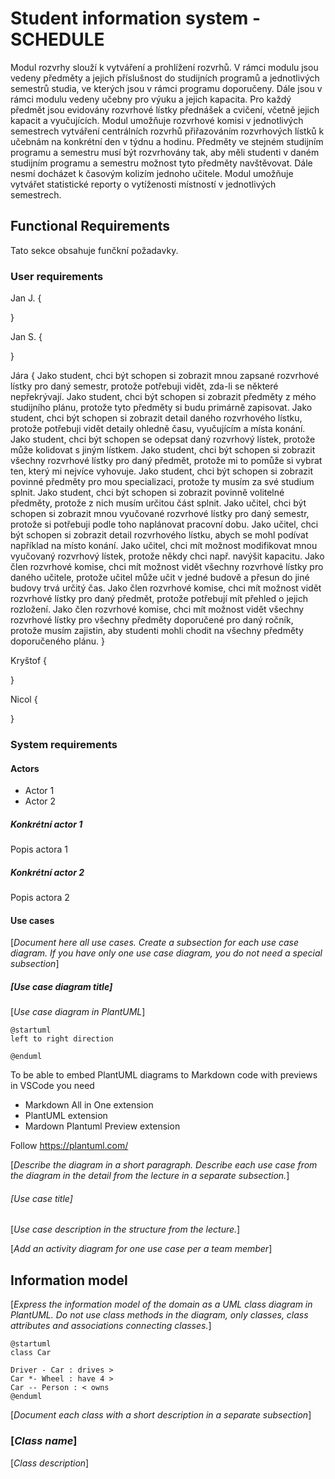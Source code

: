 # Student information system - SCHEDULE

Modul rozvrhy slouží k vytváření a prohlížení rozvrhů. V rámci modulu jsou vedeny předměty a jejich příslušnost do studijních programů a jednotlivých semestrů studia, ve kterých jsou v rámci programu doporučeny. Dále jsou v rámci modulu vedeny učebny pro výuku a jejich kapacita. Pro každý předmět jsou evidovány rozvrhové lístky přednášek a cvičení, včetně jejich kapacit a vyučujících. Modul umožňuje rozvrhové komisi v jednotlivých semestrech vytváření centrálních rozvrhů přiřazováním rozvrhových lístků k učebnám na konkrétní den v týdnu a hodinu. Předměty ve stejném studijním programu a semestru musí být rozvrhovány tak, aby měli studenti v daném studijním programu a semestru možnost tyto předměty navštěvovat. Dále nesmí docházet k časovým kolizím jednoho učitele. Modul umožňuje vytvářet statistické reporty o vytíženosti místností v jednotlivých semestrech. 

## Functional Requirements

Tato sekce obsahuje funčkní požadavky.

### User requirements
Jan J.
{

}

Jan S. 
{

}

Jára
{
    Jako student, chci být schopen si zobrazit mnou zapsané rozvrhové lístky pro daný semestr, protože potřebuji vidět, zda-li se některé nepřekrývají.
    Jako student, chci být schopen si zobrazit předměty z mého studijního plánu, protože tyto předměty si budu primárně zapisovat.
    Jako student, chci být schopen si zobrazit detail daného rozvrhového lístku, protože potřebuji vidět detaily ohledně času, vyučujícím a místa konání.
    Jako student, chci být schopen se odepsat daný rozvrhový lístek, protože může kolidovat s jiným lístkem.
    Jako student, chci být schopen si zobrazit všechny rozvrhové lístky pro daný předmět, protože mi to pomůže si vybrat ten, který mi nejvíce vyhovuje.
    Jako student, chci být schopen si zobrazit povinné předměty pro mou specializaci, protože ty musím za své studium splnit.
    Jako student, chci být schopen si zobrazit povinně volitelné předměty, protože z nich musím určitou část splnit.
    Jako učitel, chci být schopen si zobrazit mnou vyučované rozvrhové lístky pro daný semestr, protože si potřebuji podle toho naplánovat pracovní dobu.
    Jako učitel, chci být schopen si zobrazit detail rozvrhového lístku, abych se mohl podívat například na místo konání.
    Jako učitel, chci mít možnost modifikovat mnou vyučovaný rozvrhový lístek, protože někdy chci např. navýšit kapacitu.
    Jako člen rozvrhové komise, chci mít možnost vidět všechny rozvrhové lístky pro daného učitele, protože učitel může učit v jedné budově a přesun do jiné budovy trvá určitý čas.
    Jako člen rozvrhové komise, chci mít možnost vidět rozvrhové lístky pro daný předmět, protože potřebují mít přehled o jejich rozložení.
    Jako člen rozvrhové komise, chci mít možnost vidět všechny rozvrhové lístky pro všechny předměty doporučené pro daný ročník, protože musím zajistin, aby studenti mohli chodit na všechny předměty doporučeného plánu. 
}

Kryštof
{

}

Nicol
{

}

### System requirements

#### Actors
 - Actor 1 
 - Actor 2

##### Konkrétní actor 1
Popis actora 1 

##### Konkrétní actor 2
Popis actora 2

#### Use cases

[*Document here all use cases. Create a subsection for each use case diagram. If you have only one use case diagram, you do not need a special subsection*]

##### [*Use case diagram title*]

[*Use case diagram in PlantUML*]

```plantuml
@startuml
left to right direction

@enduml
```

To be able to embed PlantUML diagrams to Markdown code with previews in VSCode you need
* Markdown All in One extension
* PlantUML extension
* Mardown Plantuml Preview extension

Follow https://plantuml.com/

[*Describe the diagram in a short paragraph. Describe each use case from the diagram in the detail from the lecture in a separate subsection.*]

###### [*Use case title*]

[*Use case description in the structure from the lecture.*]

[*Add an activity diagram for one use case per a team member*]

## Information model

[*Express the information model of the domain as a UML class diagram in PlantUML. Do not use class methods in the diagram, only classes, class attributes and associations connecting classes.*]

```plantuml
@startuml
class Car

Driver - Car : drives >
Car *- Wheel : have 4 >
Car -- Person : < owns
@enduml
```

[*Document each class with a short description in a separate subsection*]

### [*Class name*]

[*Class description*]
